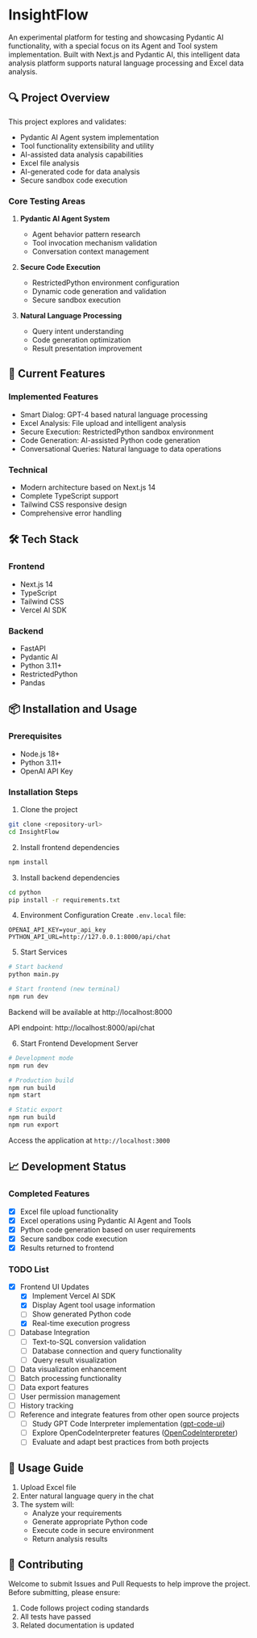 # InsightFlow

An experimental platform for testing and showcasing Pydantic AI functionality, with a special focus on its Agent and Tool system implementation. Built with Next.js and Pydantic AI, this intelligent data analysis platform supports natural language processing and Excel data analysis.

## 🔍 Project Overview

This project explores and validates:
- Pydantic AI Agent system implementation
- Tool functionality extensibility and utility
- AI-assisted data analysis capabilities
- Excel file analysis
- AI-generated code for data analysis
- Secure sandbox code execution

### Core Testing Areas
1. **Pydantic AI Agent System**
   - Agent behavior pattern research
   - Tool invocation mechanism validation
   - Conversation context management

2. **Secure Code Execution**
   - RestrictedPython environment configuration
   - Dynamic code generation and validation
   - Secure sandbox execution

3. **Natural Language Processing**
   - Query intent understanding
   - Code generation optimization
   - Result presentation improvement

## 🚀 Current Features

### Implemented Features
- Smart Dialog: GPT-4 based natural language processing
- Excel Analysis: File upload and intelligent analysis
- Secure Execution: RestrictedPython sandbox environment
- Code Generation: AI-assisted Python code generation
- Conversational Queries: Natural language to data operations

### Technical
- Modern architecture based on Next.js 14
- Complete TypeScript support
- Tailwind CSS responsive design
- Comprehensive error handling

## 🛠️ Tech Stack

### Frontend
- Next.js 14
- TypeScript
- Tailwind CSS
- Vercel AI SDK

### Backend
- FastAPI
- Pydantic AI
- Python 3.11+
- RestrictedPython
- Pandas

## 📦 Installation and Usage

### Prerequisites
- Node.js 18+
- Python 3.11+
- OpenAI API Key

### Installation Steps

1. Clone the project
```bash
git clone <repository-url>
cd InsightFlow
```

2. Install frontend dependencies
```bash
npm install
```

3. Install backend dependencies
```bash
cd python
pip install -r requirements.txt
```

4. Environment Configuration
Create `.env.local` file:
```env
OPENAI_API_KEY=your_api_key
PYTHON_API_URL=http://127.0.0.1:8000/api/chat
```

5. Start Services
```bash
# Start backend
python main.py

# Start frontend (new terminal)
npm run dev
```

Backend will be available at http://localhost:8000

API endpoint: http://localhost:8000/api/chat

6. Start Frontend Development Server
```bash
# Development mode
npm run dev

# Production build
npm run build
npm start

# Static export
npm run build
npm run export
```

Access the application at `http://localhost:3000`

## 📈 Development Status

### Completed Features
- [x] Excel file upload functionality
- [x] Excel operations using Pydantic AI Agent and Tools
- [x] Python code generation based on user requirements
- [x] Secure sandbox code execution
- [x] Results returned to frontend

### TODO List
- [x] Frontend UI Updates
  - [x] Implement Vercel AI SDK
  - [x] Display Agent tool usage information
  - [ ] Show generated Python code
  - [x] Real-time execution progress
- [ ] Database Integration
  - [ ] Text-to-SQL conversion validation
  - [ ] Database connection and query functionality
  - [ ] Query result visualization
- [ ] Data visualization enhancement
- [ ] Batch processing functionality
- [ ] Data export features
- [ ] User permission management
- [ ] History tracking
- [ ] Reference and integrate features from other open source projects
  - [ ] Study GPT Code Interpreter implementation ([gpt-code-ui](https://github.com/ricklamers/gpt-code-ui))
  - [ ] Explore OpenCodeInterpreter features ([OpenCodeInterpreter](https://github.com/OpenCodeInterpreter/OpenCodeInterpreter))
  - [ ] Evaluate and adapt best practices from both projects

## 📝 Usage Guide

1. Upload Excel file
2. Enter natural language query in the chat
3. The system will:
   - Analyze your requirements
   - Generate appropriate Python code
   - Execute code in secure environment
   - Return analysis results

## 🤝 Contributing

Welcome to submit Issues and Pull Requests to help improve the project. Before submitting, please ensure:
1. Code follows project coding standards
2. All tests have passed
3. Related documentation is updated
